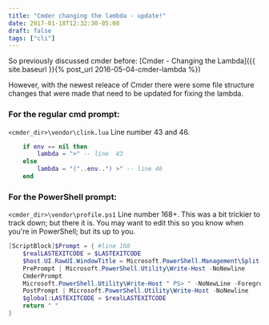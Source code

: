 ```yaml
---
title: "Cmder changing the lambda - update!"
date: 2017-01-18T12:32:30-05:00
draft: false
tags: ["cli"]
---
```


So previously discussed cmder before: [Cmder - Changing the Lambda]({{ site.baseurl }}{% post_url 2016-05-04-cmder-lambda %})

However, with the newest releace of Cmder there were some file structure changes that were made that need to be updated for fixing the lambda. 

<!--more-->

### For the regular cmd prompt:
 ```<cmder_dir>\vendor\clink.lua```  Line number 43 and 46.

```lua
    if env == nil then
        lambda = ">" -- line  43
    else
        lambda = "("..env..") >" -- line 46
    end
```


### For the PowerShell prompt:
 ```<cmder_dir>\vendor\profile.ps1``` Line number 168+. This was a bit trickier to track down; but there it is. You may want to edit this so you know when you're in PowerShell; but its up to you.

```powershell
[ScriptBlock]$Prompt = { #line 168
    $realLASTEXITCODE = $LASTEXITCODE
    $host.UI.RawUI.WindowTitle = Microsoft.PowerShell.Management\Split-Path $pwd.ProviderPath -Leaf
    PrePrompt | Microsoft.PowerShell.Utility\Write-Host -NoNewline
    CmderPrompt
    Microsoft.PowerShell.Utility\Write-Host " PS> " -NoNewLine -ForegroundColor "DarkGray" ### this is my edit
    PostPrompt | Microsoft.PowerShell.Utility\Write-Host -NoNewline
    $global:LASTEXITCODE = $realLASTEXITCODE
    return " "
}
```